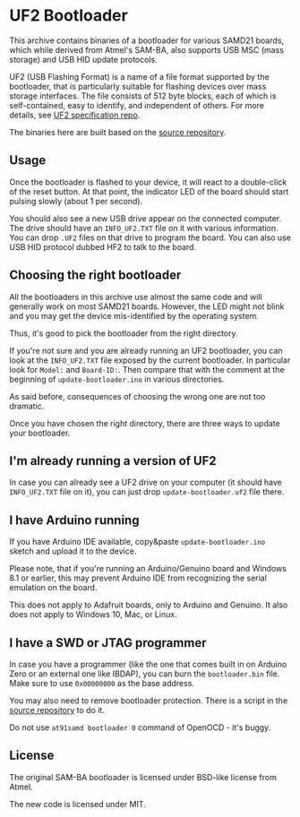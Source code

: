 # UF2 Bootloader

This archive contains binaries of a bootloader for various SAMD21 boards,
which while derived from Atmel's SAM-BA, also supports USB MSC (mass storage) 
and USB HID update protocols.

UF2 (USB Flashing Format) is a name of a file format supported by the bootloader, 
that is particularly suitable for flashing devices over mass storage interfaces. The file 
consists of 512 byte blocks, each of which is self-contained, easy to identify, and 
independent of others. For more details, see [UF2 specification repo](https://github.com/Microsoft/uf2).

The binaries here are built based on the [source repository](https://github.com/Microsoft/uf2-samd21).

## Usage

Once the bootloader is flashed to your device, it will react to a double-click
of the reset button. At that point, the indicator LED of the board should start
pulsing slowly (about 1 per second).

You should also see a new USB drive appear on the connected computer. 
The drive should have an `INFO_UF2.TXT` file on it with various information.
You can drop `.UF2` files on that drive to program the board.
You can also use USB HID protocol dubbed HF2 to talk to the board.

## Choosing the right bootloader

All the bootloaders in this archive use almost the same code and will generally
work on most SAMD21 boards. However, the LED might not blink and you may get the 
device mis-identified by the operating system.

Thus, it's good to pick the bootloader from the right directory.

If you're not sure and you are already running an UF2 bootloader, you can
look at the `INFO_UF2.TXT` file exposed by the current bootloader. In particular
look for `Model:` and `Board-ID:`. Then compare that with the comment at
the beginning of `update-bootloader.ino` in various directories.

As said before, consequences of choosing the wrong one are not too dramatic.

Once you have chosen the right directory, there are three ways to update your bootloader.

## I'm already running a version of UF2

In case you can already see a UF2 drive on your computer (it should have `INFO_UF2.TXT` 
file on it), you can just drop `update-bootloader.uf2` file there.

## I have Arduino running

If you have Arduino IDE available, copy&paste `update-bootloader.ino` sketch
and upload it to the device.

Please note, that if you're running an Arduino/Genuino board and 
Windows 8.1 or earlier, this may prevent Arduino IDE from recognizing 
the serial emulation on the board.

This does not apply to Adafruit boards, only to Arduino and Genuino.
It also does not apply to Windows 10, Mac, or Linux.

## I have a SWD or JTAG programmer

In case you have a programmer (like the one that comes built in on Arduino Zero or an 
external one like IBDAP), you can burn the `bootloader.bin` file. Make sure to use 
`0x00000000` as the base address.

You may also need to remove bootloader protection.
There is a script in the [source repository](https://github.com/Microsoft/uf2-samd21) 
to do it.

Do not use `at91samd bootloader 0` command of OpenOCD - it's buggy.

## License

The original SAM-BA bootloader is licensed under BSD-like license from Atmel.

The new code is licensed under MIT.
